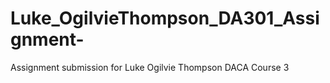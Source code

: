 # Luke_OgilvieThompson_DA301_Assignment-
Assignment submission for Luke Ogilvie Thompson DACA Course 3
